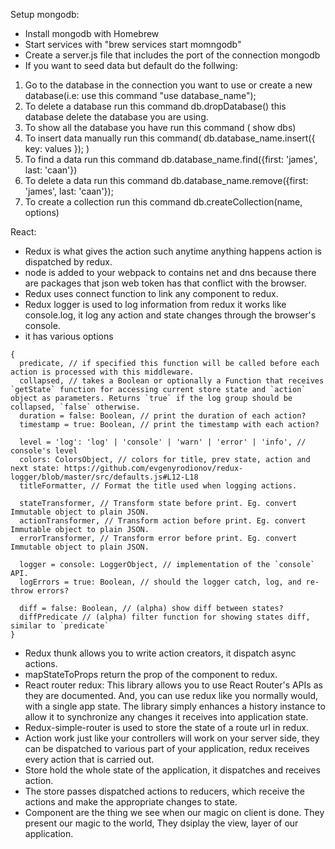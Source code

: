 Setup mongodb:
- Install mongodb with Homebrew
- Start services with "brew services start momngodb"
- Create a server.js file that includes the port of the connection mongodb
- If you want to seed data but default do the follwing:
1. Go to the database in the connection you want to use or create a new database(i.e: use this command "use database_name");
2. To delete a database run this command db.dropDatabase() this database delete the database you are using.
3. To show all the database you have run this command ( show dbs)
4. To insert data manually run this command( db.database_name.insert({ key: values }); )
5. To find a data run this command db.database_name.find({first: 'james', last: 'caan'})
6. To delete a data run this command db.database_name.remove({first: 'james', last: 'caan'});
7. To create a collection run this command db.createCollection(name, options)

React:

- Redux is what gives the action such anytime anything happens action is dispatched by redux.
- node is added to your webpack to contains net and dns because there are packages that json web token has that conflict with the browser.
- Redux uses connect function to link any component to redux.
- Redux logger is used to log information from redux it works like console.log, it log any action and state changes through the browser's console.
- it has various options
```
{
  predicate, // if specified this function will be called before each action is processed with this middleware.
  collapsed, // takes a Boolean or optionally a Function that receives `getState` function for accessing current store state and `action` object as parameters. Returns `true` if the log group should be collapsed, `false` otherwise.
  duration = false: Boolean, // print the duration of each action?
  timestamp = true: Boolean, // print the timestamp with each action?

  level = 'log': 'log' | 'console' | 'warn' | 'error' | 'info', // console's level
  colors: ColorsObject, // colors for title, prev state, action and next state: https://github.com/evgenyrodionov/redux-logger/blob/master/src/defaults.js#L12-L18
  titleFormatter, // Format the title used when logging actions.

  stateTransformer, // Transform state before print. Eg. convert Immutable object to plain JSON.
  actionTransformer, // Transform action before print. Eg. convert Immutable object to plain JSON.
  errorTransformer, // Transform error before print. Eg. convert Immutable object to plain JSON.

  logger = console: LoggerObject, // implementation of the `console` API.
  logErrors = true: Boolean, // should the logger catch, log, and re-throw errors?

  diff = false: Boolean, // (alpha) show diff between states?
  diffPredicate // (alpha) filter function for showing states diff, similar to `predicate`
}

```
- Redux thunk allows you to write action creators, it dispatch async actions.
- mapStateToProps return the prop of the component to redux.
- React router redux: This library allows you to use React Router's APIs as they are documented. And, you can use redux like you normally would, with a single app state. The library simply enhances a history instance to allow it to synchronize any changes it receives into application state.
- Redux-simple-router is used to store the state of a route url in redux.
- Action work just like your controllers will work on your server side, they can be dispatched to various part of your application, redux receives every action that is carried out.
- Store hold the whole state of the application, it dispatches and receives action.
- The store passes dispatched actions to reducers, which receive the actions and make the appropriate changes to state.
- Component are the thing we see when our magic on client is done. They present our magic to the world, They dsiplay the view, layer of our application.
